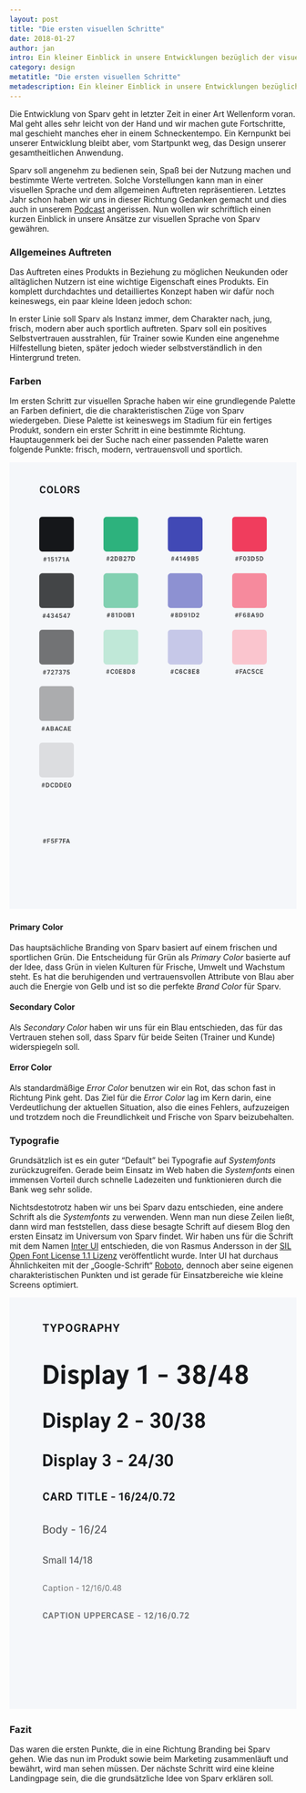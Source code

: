 ```yaml
---
layout: post
title: "Die ersten visuellen Schritte"
date: 2018-01-27
author: jan
intro: Ein kleiner Einblick in unsere Entwicklungen bezüglich der visuellen Sprache von Sparv. Es geht um das allgemeine Auftreten, Farben und Schriften.
category: design
metatitle: "Die ersten visuellen Schritte"
metadescription: Ein kleiner Einblick in unsere Entwicklungen bezüglich der visuellen Sprache von Sparv. Es geht um das allgemeine Auftreten, Farben und Schriften.
---
```


Die Entwicklung von Sparv geht in letzter Zeit in einer Art Wellenform voran. Mal geht alles sehr leicht von der Hand und wir machen gute Fortschritte, mal geschieht manches eher in einem Schneckentempo. Ein Kernpunkt bei unserer Entwicklung bleibt aber, vom Startpunkt weg, das Design unserer gesamtheitlichen Anwendung.

Sparv soll angenehm zu bedienen sein, Spaß bei der Nutzung machen und bestimmte Werte vertreten. Solche Vorstellungen kann man in einer visuellen Sprache und dem allgemeinen Auftreten repräsentieren. Letztes Jahr schon haben wir uns in dieser Richtung Gedanken gemacht und dies auch in unserem [Podcast](http://telegram.sparv.de) angerissen. Nun wollen wir schriftlich einen kurzen Einblick in unsere Ansätze zur visuellen Sprache von Sparv gewähren.

### Allgemeines Auftreten

Das Auftreten eines Produkts in Beziehung zu möglichen Neukunden oder alltäglichen Nutzern ist eine wichtige Eigenschaft eines Produkts. Ein komplett durchdachtes und detailliertes Konzept haben wir dafür noch keineswegs, ein paar kleine Ideen jedoch schon:

In erster Linie soll Sparv als Instanz immer, dem Charakter nach, jung, frisch, modern aber auch sportlich auftreten. Sparv soll ein positives Selbstvertrauen ausstrahlen, für Trainer sowie Kunden eine angenehme Hilfestellung bieten, später jedoch wieder selbstverständlich in den Hintergrund treten.

### Farben

Im ersten Schritt zur visuellen Sprache haben wir eine grundlegende Palette an Farben definiert, die die charakteristischen Züge von Sparv wiedergeben. Diese Palette ist keineswegs im Stadium für ein fertiges Produkt, sondern ein erster Schritt in eine bestimmte Richtung. Hauptaugenmerk bei der Suche nach einer passenden Palette waren folgende Punkte: frisch, modern, vertrauensvoll und sportlich.

![Erste Version einer Color Palette von Sparv](/uploads/media/visuelle-schritte-colors.png)

#### Primary Color
Das hauptsächliche Branding von Sparv basiert auf einem frischen und sportlichen Grün. Die Entscheidung für Grün als *Primary Color* basierte auf der Idee, dass Grün in vielen Kulturen für Frische, Umwelt und Wachstum steht. Es hat die beruhigenden und vertrauensvollen Attribute von Blau aber auch die Energie von Gelb und ist so die perfekte *Brand Color* für Sparv.

#### Secondary Color
Als *Secondary Color* haben wir uns für ein Blau entschieden, das für das Vertrauen stehen soll, dass Sparv für beide Seiten (Trainer und Kunde) widerspiegeln soll.

#### Error Color
Als standardmäßige *Error Color* benutzen wir ein Rot, das schon fast in Richtung Pink geht. Das Ziel für die *Error Color* lag im Kern darin, eine Verdeutlichung der aktuellen Situation, also die eines Fehlers, aufzuzeigen und trotzdem noch die Freundlichkeit und Frische von Sparv beizubehalten.

### Typografie

Grundsätzlich ist es ein guter “Default” bei Typografie auf *Systemfonts* zurückzugreifen. Gerade beim Einsatz im Web haben die *Systemfonts* einen immensen Vorteil durch schnelle Ladezeiten und funktionieren durch die Bank weg sehr solide.

Nichtsdestotrotz haben wir uns bei Sparv dazu entschieden, eine andere Schrift als die *Systemfonts* zu verwenden. Wenn man nun diese Zeilen ließt, dann wird man feststellen, dass diese besagte Schrift auf diesem Blog den ersten Einsatz im Universum von Sparv findet.
Wir haben uns für die Schrift mit dem Namen [Inter UI](https://rsms.me/inter/) entschieden, die von Rasmus Andersson in der [SIL Open Font License 1.1 Lizenz](https://choosealicense.com/licenses/ofl-1.1/) veröffentlicht wurde. Inter UI hat durchaus Ähnlichkeiten mit der „Google-Schrift“ [Roboto](https://fonts.google.com/specimen/Roboto), dennoch aber seine eigenen charakteristischen Punkten und ist gerade für Einsatzbereiche wie kleine Screens optimiert.

![Erste Version einer Color Palette von Sparv](/uploads/media/visuelle-schritte-typography.png)

### Fazit

Das waren die ersten Punkte, die in eine Richtung Branding bei Sparv gehen. Wie das nun im Produkt sowie beim Marketing zusammenläuft und bewährt, wird man sehen müssen. Der nächste Schritt wird eine kleine Landingpage sein, die die grundsätzliche Idee von Sparv erklären soll.